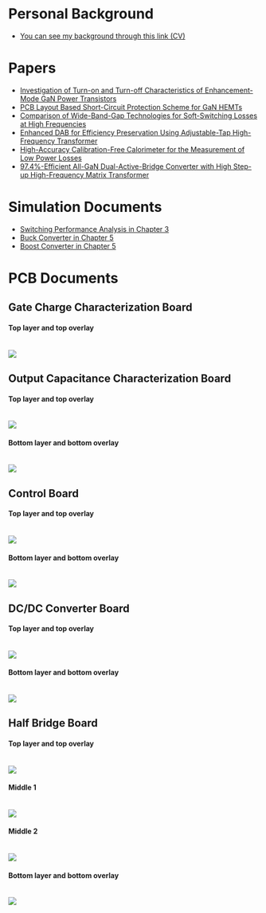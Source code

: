 # Personal Background
* [You can see my background through this link (CV)](https://sites.google.com/view/furkankarakaya/ana-sayfa)

# Papers
* [Investigation of Turn-on and Turn-off Characteristics of Enhancement-Mode GaN Power Transistors](https://ieeexplore.ieee.org/document/8515323)
* [PCB Layout Based Short-Circuit Protection Scheme for GaN HEMTs](https://ieeexplore.ieee.org/document/8913081)
* [Comparison of Wide-Band-Gap Technologies for Soft-Switching Losses at High Frequencies](https://ieeexplore.ieee.org/document/9079584)
* [Enhanced DAB for Efficiency Preservation Using Adjustable-Tap High-Frequency Transformer](https://ieeexplore.ieee.org/document/8930089)
* [High-Accuracy Calibration-Free Calorimeter for the Measurement of Low Power Losses](https://ieeexplore.ieee.org/document/9112711)
* [97.4%-Efficient All-GaN Dual-Active-Bridge Converter with High Step-up High-Frequency Matrix Transformer](https://ieeexplore.ieee.org/document/9178210)

# Simulation Documents

* [Switching Performance Analysis in Chapter 3](Chapter3_SimulinkModel.slx)
* [Buck Converter in Chapter 5](BuckConverter.asc)
* [Boost Converter in Chapter 5](BoostConverter.asc)


# PCB Documents
## Gate Charge Characterization Board

#### Top layer and top overlay

</br>![](GateLossPCB.jpg?raw=true)

## Output Capacitance Characterization Board

#### Top layer and top overlay

</br>![](CossPCBTL.jpg?raw=true)

#### Bottom layer and bottom overlay

</br>![](CossPCBBL.jpg?raw=true)

## Control Board

#### Top layer and top overlay

</br>![](ControlBoardTL.jpg?raw=true)

#### Bottom layer and bottom overlay

</br>![](ControlBoardBL.jpg?raw=true)

## DC/DC Converter Board

#### Top layer and top overlay

</br>![](ConverterBoardTL.jpg?raw=true)

#### Bottom layer and bottom overlay

</br>![](ConverterBoardBL.jpg?raw=true)

## Half Bridge Board

#### Top layer and top overlay

</br>![](HalfBridgeBoardTL.jpg?raw=true)

#### Middle 1

</br>![](HalfBridgeBoardG1.jpg?raw=true)

#### Middle 2

</br>![](HalfBridgeBoardG2.jpg?raw=true)

#### Bottom layer and bottom overlay

</br>![](HalfBridgeBoardBL.jpg?raw=true)
